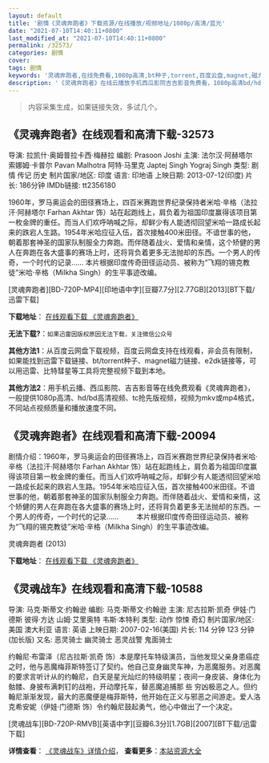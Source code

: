 ```yaml
---
layout: default
title: '剧情《灵魂奔跑者》下载资源/在线播放/视频地址/1080p/高清/蓝光'
date: "2021-07-10T14:40:11+0800"
last_modified_at: "2021-07-10T14:40:11+0800"
permalink: /32573/
categories: 剧情
cover:
tags: 剧情
keywords: '灵魂奔跑者,在线免费看,1080p高清,bt种子,torrent,百度云盘,magnet,磁力链,迅雷下载资源'
description: '《灵魂奔跑者》在线云播放手机西瓜影院吉吉影音免费看，1080p高清bd/hd未删减完整版和tc抢先枪版，mkv/mp4格式，附带bt/torrent种子、magnet/磁力链、百度云盘、网盘资源迅雷下载链接'
---
```


>内容采集生成，如果链接失效，多试几个。


## 《灵魂奔跑者》在线观看和高清下载-32573

导演: 拉凯什·奥姆普拉卡西·梅赫拉 编剧: Prasoon Joshi 主演: 法尔汉·阿赫塔尔 索娜姆·卡普尔 Pavan Malhotra 阿特·马里克 Japtej Singh Yograj Singh 类型: 剧情 传记 历史 制片国家/地区: 印度 语言: 印地语 上映日期: 2013-07-12(印度) 片长: 186分钟 IMDb链接: tt2356180

1960年，罗马奥运会的田径赛场上，四百米赛跑世界纪录保持者米哈·辛格（法拉汗·阿赫塔尔 Farhan Akhtar 饰）站在起跑线上，肩负着为祖国印度赢得该项目第一枚金牌的重任。而当人们欢呼呐喊之际，却鲜少有人能透彻回望米哈一路成长起来的跌宕人生路。1954年米哈应征入伍，首次接触400米田径。不谙世事的他，朝着那套神圣的国家队制服全力奔跑。而伴随着战火、爱情和亲情，这个矫健的男人在奔跑在各大盛事的赛场上时，还将背负着更多无法抛却的东西。一个男人的传奇，一个时代的记录…… 本片根据印度传奇田径运动员、被称为“飞翔的锡克教徒”米哈·辛格（Milkha Singh）的生平事迹改编。


[灵魂奔跑者][BD-720P-MP4][印地语中字][豆瓣7.7分][2.77GB][2013][BT下载/迅雷下载]

**下载地址**： [在线观看下载 《灵魂奔跑者》](https://www.btdx8.com/torrent/bhaag_milkha_bhaag_2013.html) 


**无法下载?**：`如果迅雷因版权原因无法下载，关注微信公众号 `

**其他方法1**：从百度云网盘下载视频，百度云网盘支持在线观看，非会员有限制，如果能找到迅雷下载链接、bt/torrent种子、magnet磁力链接、e2dk链接等，可以用迅雷、比特彗星等工具将完整视频下载到本地。

**其他方法2**：用手机云播、西瓜影院、吉吉影音等在线免费观看《灵魂奔跑者》，一般提供1080p高清、hd/bd高清视频、tc抢先版视频，视频为mkv或mp4格式，不同站点视频质量和播放速度不同。


## 《灵魂奔跑者》在线观看和高清下载-20094

剧情介绍：1960年，罗马奥运会的田径赛场上，四百米赛跑世界纪录保持者米哈·辛格（法拉汗·阿赫塔尔 Farhan Akhtar 饰）站在起跑线上，肩负着为祖国印度赢得该项目第一枚金牌的重任。而当人们欢呼呐喊之际，却鲜少有人能透彻回望米哈一路成长起来的跌宕人生路。1954年米哈应征入伍，首次接触400米田径。不谙世事的他，朝着那套神圣的国家队制服全力奔跑。而伴随着战火、爱情和亲情，这个矫健的男人在奔跑在各大盛事的赛场上时，还将背负着更多无法抛却的东西。一个男人的传奇，一个时代的记录……  　　本片根据印度传奇田径运动员、被称为“飞翔的锡克教徒”米哈·辛格（Milkha Singh）的生平事迹改编。


灵魂奔跑者 (2013)

**下载地址**： [在线观看下载 《灵魂奔跑者》](https://www.btbtdy.me/btdy/dy2021.html) 


## 《灵魂战车》在线观看和高清下载-10588

导演: 马克·斯蒂文·约翰逊 编剧: 马克·斯蒂文·约翰逊 主演: 尼古拉斯·凯奇 伊娃·门德斯 彼得·方达 山姆·艾里奥特 韦斯·本特利 类型: 动作 惊悚 奇幻 制片国家/地区: 美国 澳大利亚 语言: 英语 上映日期: 2007-02-16(美国) 片长: 114 分钟 123 分钟(加长版) 又名: 恶灵骑士 幽灵骑士 恶灵战警 鬼面骑士

约翰尼·布雷泽（尼古拉斯·凯奇 饰）本是摩托车特级演员，当他发现父亲身患癌症之时，他与恶魔梅菲斯特签订了契约。他自己变身幽灵车神，为恶魔服务。对恶魔的要求言听计从的约翰尼，白天是星光灿烂的特级明星；夜间一身皮装、身体化为骷髅、身披布满刺钉的战袍，开动摩托车，替恶魔追捕那 些 穷凶极恶之人。但约翰尼渐渐发现，最大的恶魔便是梅菲斯特，他开始在正义与邪恶之间游走。爱人洛克希安妮（伊娃·门德斯 饰）令约翰尼鼓起勇气，他心中做出了一个决定。


[灵魂战车][BD-720P-RMVB][英语中字][豆瓣6.3分][1.7GB][2007][BT下载/迅雷下载]

**详情查看**： [《灵魂战车》详情介绍](/movie/10588/)， **查看更多**：[本站资源大全](/movie/t/all/)

